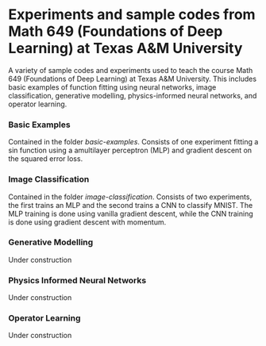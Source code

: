 # Experiments and sample codes from Math 649 (Foundations of Deep Learning) at Texas A&M University

A variety of sample codes and experiments used to teach the course Math 649 (Foundations of Deep Learning) at Texas A&M University. 
This includes basic examples of function fitting using neural networks, image classification, generative modelling, physics-informed neural networks, and operator learning.

### Basic Examples

Contained in the folder *basic-examples*. Consists of one experiment fitting a sin function using a amultilayer perceptron (MLP) and gradient descent on the squared error loss.

### Image Classification

Contained in the folder *image-classification*. Consists of two experiments, the first trains an MLP and the second trains a CNN to classify MNIST. The MLP training is done using vanilla gradient descent,
while the CNN training is done using gradient descent with momentum.

### Generative Modelling

Under construction

### Physics Informed Neural Networks

Under construction

### Operator Learning

Under construction
